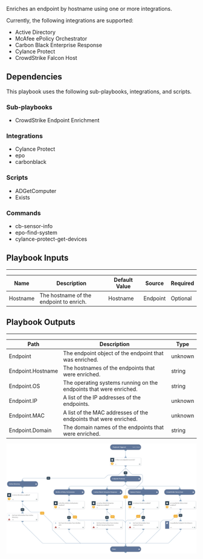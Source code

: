 Enriches an endpoint by hostname using one or more integrations.

Currently, the following integrations are supported:
- Active Directory
- McAfee ePolicy Orchestrator
- Carbon Black Enterprise Response
- Cylance Protect
- CrowdStrike Falcon Host

## Dependencies
This playbook uses the following sub-playbooks, integrations, and scripts.

### Sub-playbooks
* CrowdStrike Endpoint Enrichment

### Integrations
* Cylance Protect
* epo
* carbonblack

### Scripts
* ADGetComputer
* Exists

### Commands
* cb-sensor-info
* epo-find-system
* cylance-protect-get-devices

## Playbook Inputs
---

| **Name** | **Description** | **Default Value** | **Source** | **Required** |
| --- | --- | --- | --- | --- |
| Hostname | The hostname of the endpoint to enrich. | Hostname | Endpoint | Optional |

## Playbook Outputs
---

| **Path** | **Description** | **Type** |
| --- | --- | --- |
| Endpoint | The endpoint object of the endpoint that was enriched. | unknown |
| Endpoint.Hostname | The hostnames of the endpoints that were enriched. | string |
| Endpoint.OS | The operating systems running on the endpoints that were enriched. | string |
| Endpoint.IP | A list of the IP addresses of the endpoints. | unknown |
| Endpoint.MAC | A list of the MAC addresses of the endpoints that were enriched. | unknown |
| Endpoint.Domain | The domain names of the endpoints that were enriched. | string |

![Endpoint_Enrichment_Generic_v2](https://github.com/demisto/content/blob/1bdd5229392bd86f0cc58265a24df23ee3f7e662/docs/images/playbooks/Endpoint_Enrichment_Generic_v2.png)
